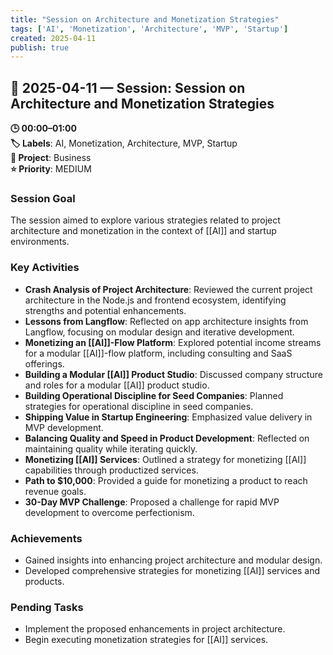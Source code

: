```yaml
---
title: "Session on Architecture and Monetization Strategies"
tags: ['AI', 'Monetization', 'Architecture', 'MVP', 'Startup']
created: 2025-04-11
publish: true
---
```


## 📅 2025-04-11 — Session: Session on Architecture and Monetization Strategies

**🕒 00:00–01:00**  
**🏷️ Labels**: AI, Monetization, Architecture, MVP, Startup  
**📂 Project**: Business  
**⭐ Priority**: MEDIUM  


### Session Goal
The session aimed to explore various strategies related to project architecture and monetization in the context of [[AI]] and startup environments.

### Key Activities
- **Crash Analysis of Project Architecture**: Reviewed the current project architecture in the Node.js and frontend ecosystem, identifying strengths and potential enhancements.
- **Lessons from Langflow**: Reflected on app architecture insights from Langflow, focusing on modular design and iterative development.
- **Monetizing an [[AI]]-Flow Platform**: Explored potential income streams for a modular [[AI]]-flow platform, including consulting and SaaS offerings.
- **Building a Modular [[AI]] Product Studio**: Discussed company structure and roles for a modular [[AI]] product studio.
- **Building Operational Discipline for Seed Companies**: Planned strategies for operational discipline in seed companies.
- **Shipping Value in Startup Engineering**: Emphasized value delivery in MVP development.
- **Balancing Quality and Speed in Product Development**: Reflected on maintaining quality while iterating quickly.
- **Monetizing [[AI]] Services**: Outlined a strategy for monetizing [[AI]] capabilities through productized services.
- **Path to $10,000**: Provided a guide for monetizing a product to reach revenue goals.
- **30-Day MVP Challenge**: Proposed a challenge for rapid MVP development to overcome perfectionism.

### Achievements
- Gained insights into enhancing project architecture and modular design.
- Developed comprehensive strategies for monetizing [[AI]] services and products.

### Pending Tasks
- Implement the proposed enhancements in project architecture.
- Begin executing monetization strategies for [[AI]] services.
